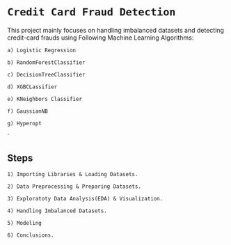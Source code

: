 # `Credit Card Fraud Detection`

This project mainly focuses on handling imbalanced datasets and detecting credit-card frauds using Following Machine Learning Algorithms:

    a) Logistic Regression

    b) RandomForestClassifier

    c) DecisionTreeClassifier

    d) XGBCLassifier

    e) KNeighbors Classifier

    f) GaussianNB 

    g) Hyperopt

 `
 ## Steps
    1) Importing Libraries & Loading Datasets.

    2) Data Preprocessing & Preparing Datasets.

    3) Exploratoty Data Analysis(EDA) & Visualization.

    4) Handling Imbalanced Datasets. 

    5) Modeling
    
    6) Conclusions.
